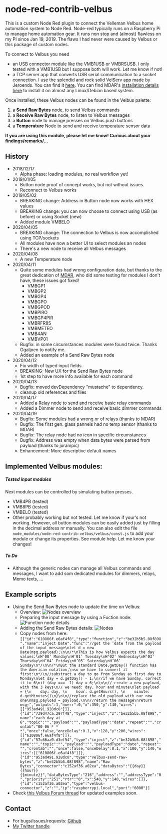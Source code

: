 # node-red-contrib-velbus

This is a custom Node Red plugin to connect the Velleman 
Velbus home automation system to Node Red. Node-red typically runs on a Raspberry Pi to manage home automation gear.
It runs non stop and (almost) flawless on my PI since Jan 19, 2019.
The flaws I had never were caused by Velbus or this package of custom nodes.

To connect to Velbus you need 
- an USB connector module like the VMB1USB or VMBRSUSB. I only tested with a VMB1USB but I suppose both will work. Let me know if not! 
- a TCP server app that converts USB serial communication to a socket connection. 
I use the splendid and rock solid VelServ app made by Jeroends. You can find it [here](https://github.com/jeroends/velserv).
You can find MDAR's [installation details here](https://forum.velbus.eu/t/how-to-install-and-run-velserv-a-velbus-tcp-gateway/15422) 
to install it on almost any Linux/Debian based system.


Once installed, these Velbus nodes can be found in the Velbus palette:
 1. a **Send Raw Bytes** node, to send Velbus commands
 2. a **Receive Raw Bytes** node, to listen to Velbus messages
 3. a **Button** node to manage presses on Velbus push buttons
 4. a **Temperature** Node to send and receive temperature sensor data

__If you are using this module, please let me know! Curious about your findings/remarks/...__

## History

- 2018/12/17 
	- Alpha phase: loading modules, no real workflow yet!
- 2019/01/05 
	- Button node proof of concept works, but not without issues.
	- Reconnect to Velbus works
- 2019/05/02
	- BREAKING change: Address in Button node now works with HEX values
	- BREAKING change: you can now choose to connect using USB (as before) or using Socket (new)
	- Added module VMBELO	
- 2020/04/05
	- BREAKING change: The connection to Velbus is now accomplished using TCP/sockets
	- All modules have now a better UI to select modules an nodes
	- There's a new node to receive all Velbus messages
- 2020/04/08
	- A new Temperature node	
- 2020/04/11
	- Quite some modules had wrong configuration data, but thanks to the great dedication of [MDAR](https://forum.velbus.eu/u/mdar/summary), 
	  who did some testing for modules I don't have, these issues got fixed!
	  - VMBGP1
      - VMBGP2
      - VMBGP4
      - VMBGPO
      - VMBGPOD
      - VMBPIRO
      - VMBGP4PIR
      - VMBRFR8S
      - VMBMETEO
      - VMB4AN
      - VMBVP01
   - Bugfix: in some circumstances modules were found twice. Thanks Ggaljoen to notify me.
   - Added an example of a Send Raw Bytes node
- 2020/04/12
   - Fix width of typed input fields.
   - BREAKING: New UX for the Send Raw Bytes node 
   - 1st step to have more info available for each command  
- 2020/04/13
   - Bugfix: moved devDependency "mustache" to dependency.
   - cleanup old references and files
- 2020/04/17
   - Added a Relay node to send and receive basic relay commands
   - Added a Dimmer node to send and receive basic dimmer commands
- 2020/04/19
   - Bugfix: Some modules had a wrong nr of relays (thanks to MDAR)   
   - Bugfix: The first gen. glass pannels had no temp sensor (thanks to MDAR)   
   - Bugfix: The relay node had no icon in specific circumstances
   - Bugfix: Address was empty when data bytes were parsed from payload (thanks to jorampic)
   - Enhancement: More descriptive default names
		
## Implemented Velbus modules:

##### Tested input modules
Next modules can be controlled by simulating button presses.
- VMB4PB (tested)
- VMB8PB (tested)
- VMBELO (tested)
- Other probably working but not tested. Let me know if your's not working.
  However, all button modules can be easily added just by filling in the decimal address nr manually.
  You can also edit the file `node_modules/node-red-contrib-velbus/velbus/const.js` to add your
  module or change its properties. See module help. Let me know your changes!


##### To Do
- Although the generic nodes can manage all Velbus commands and messages, I want to 
  add som dedicated modules for dimmers, relays, Memo texts, ...


## Example scripts

- Using the Send Raw Bytes node to update the time on Velbus:
	- Overview:
	![Nodes overview](/readme-assets/send-raw-bytes-example-overview.png)
	- Preparing the input message by using a Fuction node:
	![Function node details](/readme-assets/send-raw-bytes-example-function-node-details.png)
	- Adding the Send Raw Bytes details:
	![Nodes](/readme-assets/send-raw-bytes-example-edit-panel.png)
	- Copy nodes from here:
	``[{"id":"610806f.e6af4f8","type":"function","z":"be32b5b5.08f898","name":"inject Date","func":"//get the ’date from the payload of the input message\nlet d = new Date(msg.payload);\n\n/*\nThis is how Velbus expects the day values:\nH’00’ Monday\nH’01’ Tuesday\nH’02’ Wednesday\nH’03’ Thursday\nH’04’ Friday\nH’05’ Saterday\nH’06’ Sunday\n*/\n\n/*\nBut the standard Date.getDay() function has the American notation,\nso we have to convert it first:\n*/\n//substract a day to go from Sunday as first day to Monday\nlet day = d.getDay() - 1;\n//if we have Sunday, correct it to 6\nif (day === -1) day = 6;\n\n\n// create a new payload, with the 3 keys\n// we need: day, hour and minute\nlet payload = {\n    day: day, \n    hour: d.getHours(), \n    minute: d.getMinutes()\n}\n\n//replace the old payload with our new one\nmsg.payload = payload;\n\n//return the message\nreturn msg;","outputs":1,"noerr":0,"x":350,"y":140,"wires":[["953ad491.928dc8"]]},{"id":"739d47ca.297f48","type":"inject","z":"be32b5b5.08f898","name":"each day at 6","topic":"","payload":"","payloadType":"date","repeat":"","crontab":"00 06 * * *","once":false,"onceDelay":0.1,"x":120,"y":200,"wires":[["610806f.e6af4f8"]]},{"id":"57c66aa9.d3ef54","type":"inject","z":"be32b5b5.08f898","name":"","topic":"","payload":"","payloadType":"date","repeat":"","crontab":"","once":false,"onceDelay":0.1,"x":100,"y":140,"wires":[["610806f.e6af4f8"]]},{"id":"953ad491.928dc8","type":"velbus-send-raw-bytes","z":"be32b5b5.08f898","name":"Raw Bytes","connector":"c152af36.a02ea","dataBytes":"{{day}} {{hour}} {{minute}}","dataBytesType":"216","address":"","addressType":"0","priority":"251","rtr":"0","x":540,"y":140,"wires":[]},{"id":"c152af36.a02ea","type":"velbus-connector","z":"","ip":"raspberrypi.local","port":"6000"}]``
- Check [this Velbus Forum thread](https://forum.velbus.eu/t/node-red-integration/15632) for updated examples soon.
 
## Contact
- For bugs/issues/requests: [Github](https://github.com/gertst/node-red-contrib-velbus/issues)
- [My Twitter handle](https://twitter.com/GertStalpaert)
